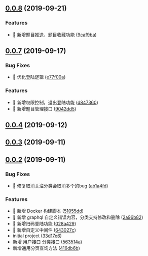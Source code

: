 ## [0.0.8](https://github.com/lentoo/Ts-Egg-Mongoose-GraphQL/compare/0.0.7...0.0.8) (2019-09-21)


### Features

* 🎸 新增题目推送，题目收藏功能 ([9caf9ba](https://github.com/lentoo/Ts-Egg-Mongoose-GraphQL/commit/9caf9ba))



## [0.0.7](https://github.com/lentoo/Ts-Egg-Mongoose-GraphQL/compare/0.0.4...0.0.7) (2019-09-17)


### Bug Fixes

* 🐜 优化登陆逻辑 ([e77f00a](https://github.com/lentoo/Ts-Egg-Mongoose-GraphQL/commit/e77f00a))


### Features

* 🎸 新增权限控制，退出登陆功能 ([d847360](https://github.com/lentoo/Ts-Egg-Mongoose-GraphQL/commit/d847360))
* 🎸 新增题目管理接口 ([9042dd5](https://github.com/lentoo/Ts-Egg-Mongoose-GraphQL/commit/9042dd5))



## [0.0.4](https://github.com/lentoo/Ts-Egg-Mongoose-GraphQL/compare/0.0.3...0.0.4) (2019-09-12)



## [0.0.3](https://github.com/lentoo/Ts-Egg-Mongoose-GraphQL/compare/0.0.2...0.0.3) (2019-09-11)



## [0.0.2](https://github.com/lentoo/Ts-Egg-Mongoose-GraphQL/compare/33d17e6...0.0.2) (2019-09-11)


### Bug Fixes

* 🐜 修复取消关注分类会取消多个的bug ([ab1a4fd](https://github.com/lentoo/Ts-Egg-Mongoose-GraphQL/commit/ab1a4fd))


### Features

* 🎸 新增 Docker 构建脚本 ([51055dd](https://github.com/lentoo/Ts-Egg-Mongoose-GraphQL/commit/51055dd))
* 🎸 新增 graphql 自定义错误内容，分类支持修改和删除 ([2a96b82](https://github.com/lentoo/Ts-Egg-Mongoose-GraphQL/commit/2a96b82))
* 🎸 新增扫码登陆功能 ([028a429](https://github.com/lentoo/Ts-Egg-Mongoose-GraphQL/commit/028a429))
* 🎸 新增自定义中间件 ([643027c](https://github.com/lentoo/Ts-Egg-Mongoose-GraphQL/commit/643027c))
* initial project ([33d17e6](https://github.com/lentoo/Ts-Egg-Mongoose-GraphQL/commit/33d17e6))
* 新增 用户接口 分类接口 ([563514a](https://github.com/lentoo/Ts-Egg-Mongoose-GraphQL/commit/563514a))
* 新增通用分页查询方法 ([416db6b](https://github.com/lentoo/Ts-Egg-Mongoose-GraphQL/commit/416db6b))



